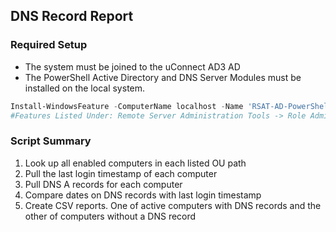 ## DNS Record Report

### Required Setup

- The system must be joined to the uConnect AD3 AD
- The PowerShell Active Directory and DNS Server Modules must be installed on the local system. 

```powershell
Install-WindowsFeature -ComputerName localhost -Name 'RSAT-AD-PowerShell','RSAT-DNS-Server'
#Features Listed Under: Remote Server Administration Tools -> Role Administration Tools 
```

### Script Summary

1. Look up all enabled computers in each listed OU path
2. Pull the last login timestamp of each computer
3. Pull DNS A records for each computer
4. Compare dates on DNS records with last login timestamp
5. Create CSV reports. One of active computers with DNS records and the other of computers without a DNS record


